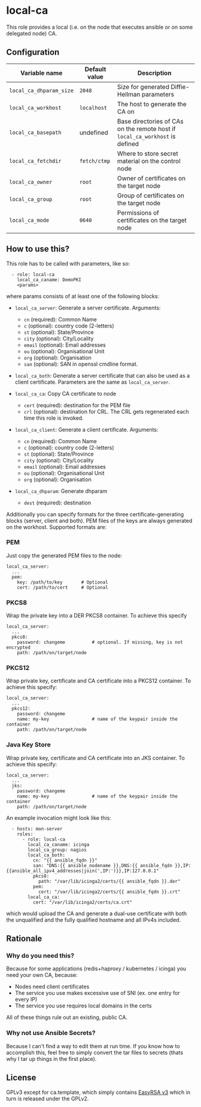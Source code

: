 # local-ca

This role provides a local (i.e. on the node that executes ansible or on some
delegated node) CA.

## Configuration

| Variable name | Default value | Description |
|---------------|---------------|-------------|
| `local_ca_dhparam_size` | `2048` | Size for generated Diffie-Hellman parameters |
| `local_ca_workhost` | `localhost` | The host to generate the CA on |
| `local_ca_basepath` | undefined | Base directories of CAs on the remote host if `local_ca_workhost` is defined |
| `local_ca_fetchdir` | `fetch/ctmp` | Where to store secret material on the control node |
| `local_ca_owner` | `root` | Owner of certificates on the target node |
| `local_ca_group` | `root` | Group of certificates on the target node |
| `local_ca_mode` | `0640` | Permissions of certificates on the target node |

## How to use this?

This role has to be called with parameters, like so:

```
  - role: local-ca
    local_ca_caname: DemoPKI
    <params>
```

where params consists of at least one of the following blocks:

* `local_ca_server`: Generate a server certificate. Arguments:
  * `cn` (required): Common Name
  * `c` (optional): country code (2-letters)
  * `st` (optional): State/Province
  * `city` (optional): City/Locality
  * `email` (optional): Email addresses
  * `ou` (optional): Organisational Unit
  * `org` (optional): Organisation
  * `san` (optional): SAN in openssl cmdline format.

* `local_ca_both`: Generate a server certificate that can also be used as a
  client certificate. Parameters are the same as `local_ca_server`.

* `local_ca_ca`: Copy CA certificate to node
  * `cert` (required): destination for the PEM file
  * `crl` (optional): destination for CRL. The CRL gets regenerated each time
    this role is invoked.

* `local_ca_client`: Generate a client certificate. Arguments:
  * `cn` (required): Common Name
  * `c` (optional): country code (2-letters)
  * `st` (optional): State/Province
  * `city` (optional): City/Locality
  * `email` (optional): Email addresses
  * `ou` (optional): Organisational Unit
  * `org` (optional): Organisation

* `local_ca_dhparam`: Generate dhparam
  * `dest` (required): destination

Additionally you can specify formats for the three certificate-generating blocks
(server, client and both). PEM files of the keys are always generated on the
workhost. Supported formats are:

### PEM

Just copy the generated PEM files to the node:

```
local_ca_server:
  ...
  pem:
    key: /path/to/key       # Optional
    cert: /path/to/cert     # Optional
```

### PKCS8

Wrap the private key into a DER PKCS8 container. To achieve this specify

```
local_ca_server:
  ...
  pkcs8:
    password: changeme          # optional. If missing, key is not encrypted
    path: /path/on/target/node
```

### PKCS12

Wrap private key, certificate and CA certificate into a PKCS12 container. To
achieve this specify:

```
local_ca_server:
  ...
  pkcs12:
    password: changeme
    name: my-key                # name of the keypair inside the container
    path: /path/on/target/node
```

### Java Key Store

Wrap private key, certificate and CA certificate into an JKS container. To
achieve this specify:

```
local_ca_server:
  ...
  jks:
    password: changeme
    name: my-key                # name of the keypair inside the container
    path: /path/on/target/node
```

An example invocation might look like this:

```
  - hosts: mon-server
    roles:
      - role: local-ca
        local_ca_caname: icinga
        local_ca_group: nagios
        local_ca_both:
          cn: "{{ ansible_fqdn }}"
          san: "DNS:{{ ansible_nodename }},DNS:{{ ansible_fqdn }},IP:{{ansible_all_ipv4_addresses|join(',IP:')}},IP:127.0.0.1"
          pkcs8:
            path: "/var/lib/icinga2/certs/{{ ansible_fqdn }}.der"
          pem:
            cert: "/var/lib/icinga2/certs/{{ ansible_fqdn }}.crt"
        local_ca_ca:
          cert: "/var/lib/icinga2/certs/ca.crt"
```

which would upload the CA and generate a dual-use certificate with both the
unqualified and the fully qualified hostname and all IPv4s included.

## Rationale

### Why do you need this?

Because for some applications (redis+haproxy / kubernetes / icinga) you need
your own CA, because:

* Nodes need client certificates
* The service you use makes excessive use of SNI (ex. one entry for every IP)
* The service you use requires local domains in the certs

All of these things rule out an existing, public CA.

### Why not use Ansible Secrets?

Because I can't find a way to edit them at run time. If you know how to
accomplish this, feel free to simply convert the tar files to secrets (thats why
I tar up things in the first place).

## License

GPLv3 except for ca.template, which simply contains [EasyRSA
v3](https://github.com/OpenVPN/easy-rsa) which in turn is released under the
GPLv2.

